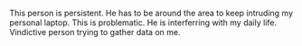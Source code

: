 This person is persistent. He has to be around the area to keep intruding my personal laptop. This is problematic. He is interferring with my daily life. Vindictive person trying to gather data on me.
